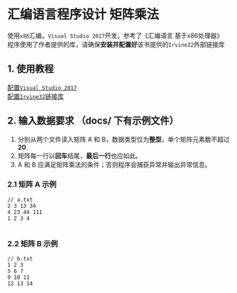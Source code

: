 # 汇编语言程序设计 矩阵乘法
使用```x86```汇编，```Visual Studio 2017```开发，参考了《汇编语言 基于x86处理器》<br>
程序使用了作者提供的库，请确保**安装并配置好**该书提供的```Irvine32```外部链接库

## 1. 使用教程
[配置```Visual Studio 2017```](https://www.cnblogs.com/heben/p/7653067.html)<br>
[配置```Irvine32```链接库](https://www.jianshu.com/p/c34bae963a87)
## 2. 输入数据要求 （docs/ 下有示例文件）
1. 分别从两个文件读入矩阵 A 和 B，数据类型仅为**整型**，单个矩阵元素数不超过**20**.
2. 矩阵每一行以**回车**结尾，**最后一行**也应如此。
3. A 和 B 应满足矩阵乘法的条件；否则程序会捕获异常并输出异常信息。
### 2.1 矩阵 A 示例
  ```
  // a.txt 
  2 3 13 34
  4 23 44 111
  1 2 3 4
    
  ```
### 2.2 矩阵 B 示例
  ```
  // b.txt
  1 2 3 
  5 6 7 
  9 10 11
  12 13 14
  
  ```
